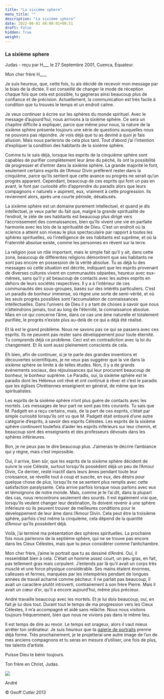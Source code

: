 ```yaml
---
title: "La sixième sphere"
menu_title: ""
description: "La sixième sphere"
date: 2022-06-01 06:00:01+00:51
draft: False
hidden: True
weight:
---
```

### La sixième sphere

Judas - reçu par H___  le 27 Septembre 2001, Cuenca, Équateur.

Mon cher frère H___,

Je suis heureux, que, cette fois, tu ais décidé de recevoir mon message par le biais de la dictée. Il est conseillé de changer le mode de réception chaque fois que cela est possible, tu gagneras ainsi beaucoup plus de confiance et de précision. Actuellement, la communication est très facile à condition que tu trouves le temps et un endroit calme.

Je veux continuer à écrire sur les sphères du monde spirituel. Avec le message d’aujourd’hui, nous arrivons à la sixième  sphère. Ce sera un chapitre difficile à expliquer, parce que même pour nous, la nature de la sixième sphère présente toujours une série de questions auxquelles nous ne pouvons pas répondre. Je vois déjà que tu as deviné à quoi je fais allusion. Mais nous parlerons de cela plus tard. Tout d’abord j’ai l’intention d’expliquer la condition des habitants de la sixième sphère.

Comme tu le sais déjà, lorsque les esprits de la cinquième sphère sont capables de purifier complètement leur âme du péché, ils ont la possibilité de progresser et d’entrer dans la sixième sphère. La grande majorité le font, seulement certains esprits de l’Amour Divin préfèrent rester dans la cinquième, parce qu’ils sentent que cette avance ou progrès ne serait qu’un progrès apparent. Cependant, beaucoup de ces esprits qui font un pas en avant, le font par curiosité afin d’apprendre du paradis alors que leurs compagnons « naturels » aspirent, eux, vraiment à cette progression. Ils reviennent alors, après une courte période, désabusés.

La sixième sphère est un domaine purement intellectuel, et quand je dis intellectuel, je veux parler du fait que, malgré la grande spiritualité de l’endroit, le zèle de ses habitants est beaucoup plus dirigé vers l’accroissement des connaissances, bien qu’ils vivent une vie en parfaite harmonie avec les lois de la spiritualité de Dieu. C’est un endroit où la science a atteint son niveau le plus spectaculaire par rapport à toutes les sphères spirituelles, où l’intelligence de ses habitants est suprême, et où la Fraternité absolue existe, comme les personnes en rêvent sur la terre.

La religion joue un rôle important, mais le simple fait qu’il y ait, dans cette zone, beaucoup de différentes religions démontrent que ses habitants ne sont pas encore en possession de la vérité absolue. Tu as déjà lu des messages où cette situation est décrite, indiquant que les esprits provenant de diverses cultures vivent en communautés séparées, heureux avec eux-mêmes, sans qu’il y ait beaucoup de contacts avec les autres esprits en dehors de leurs sociétés respectives. Il y a à l’intérieur de ces communautés des sous-groupes, basés sur des intérêts particuliers. C’est un paradis de bonheur immense, où règne une sorte de semi-vérité, et où les seuls progrès possibles sont l’accumulation de connaissances intellectuelles. Dans l’univers de Dieu il y a tant de choses à savoir que nous n’atteindrons jamais, tout au long de l’éternité, la connaissance absolue. Mais en ce qui concerne l’âme, dans ce cas une âme naturelle et totalement purifiée, le progrès n’existe plus au-delà de ce qui a déjà été réalisé.

Et là est le grand problème. Nous ne savons pas ce qui se passera avec ces esprits. Ils ne peuvent pas rester sans développement pour toute éternité. Tu comprends déjà ce problème. Ceci est en contradiction avec la loi du changement. Et ils sont aussi pleinement conscients de cela.

Eh bien, afin de continuer, si je te parle des grandes inventions et découvertes scientifiques, je ne veux pas suggérer que la vie dans la sixième sphère se limite à de telles études. Non, il y a de grands événements sociaux, des réjouissances qui leur procurent beaucoup de bonheur, le bonheur suprême. Le Paradis, oui, la sixième sphère est le paradis dont les Hébreux ont rêvé et ont continué à rêver et c’est le paradis que les églises Chrétiennes enseignent en général, de même que les spiritualistes.

Les esprits de la  sixième sphère n’ont plus guère de contacts avec les mortels. Les messages de leur part ne sont pas très courants. Tu sais que M. Padgett en a reçu certains, mais, de la part de ces esprits, c’était par simple curiosité lorsqu’ils ont vu que M. Padgett était entouré d’une autre catégorie d’esprits, à savoir des esprits Célestes. Les esprits de la sixième sphère continuent toutefois d’aider les esprits inférieurs sur leur chemin, et beaucoup sont des enseignants et des professeurs dévoués dans les sphères inférieures.

Bon, je ne peux pas te dire beaucoup plus. J’aimerais te décrire l’ambiance qui y règne, mais c’est impossible.

Oui, il arrive, bien sûr, que les esprits de la sixième  sphère décident de suivre la voie Céleste, surtout lorsqu’ils possèdent déjà un peu de l’Amour Divin, Ce dernier, resté inactif dans leurs âmes pendant toute leur croissance, se réveille tout à coup et suscite, en eux, des désirs pour quelque chose de plus, lorsqu’ils ne se sentent plus remplis avec cette satisfaction paralysante. Cela arrive parfois lorsque nous parlons avec eux et témoignons de notre monde. Mais, comme je te l’ai dit, dans la plupart des cas, nous rencontrons seulement des sourds. Il est également vrai que, lorsqu’ils  veulent changer leur destination, ils doivent revenir à une sphère inférieure où ils peuvent trouver de meilleures conditions pour le développement de leur âme dans l’Amour Divin. Cela peut être la troisième sphère, parfois c’est même la cinquième, cela dépend de la quantité d’Amour qu’ils possèdent déjà.

Voilà, j’ai terminé ma présentation des sphères spirituelles. La prochaine fois nous parlerons de la septième sphère, qui ne se trouve pas encore dans les Cieux Célestes, mais que tu peux considérer comme l’antichambre.

Mon cher frère, j’aime le portrait que tu as dessiné d’André. Oui, il ressemblait bien à cela. C’était un homme assez court, un peu gras, en fait, pas tellement gras mais corpulent. J’entends par là qu’il avait un corps très musclé et une force physique considérable. Ses mains étaient énormes, calleuses et fermes, marquées par les intempéries pendant de longues années de travail acharné comme pêcheur. Il ne parlait pas beaucoup, il avait un caractère plutôt introverti, contrairement à son frère Pierre. Mais il avait un cœur d’or, qu’il a encore aujourd’hui, même plus précieux.

André travaille beaucoup avec les mortels. Et je lui dois beaucoup, oui, en fait je lui dois tout. Durant tout le temps de ma progression vers les Cieux Célestes, il m’a accompagné et aidé sans relâche. Nous nous visitons toujours fréquemment, bien que nous ne vivions pas dans le même lieu.

Il est temps de dire au revoir. Le temps est orageux, alors il vaut mieux arrêter ton ordinateur. Je suis heureux que ta [galerie de portraits](/fr-judas-of-kerioth-messages/fr-portraits-of-the-apostel/) prenne déjà forme. Très prochainement, je te projetterai une autre image de l’un de mes anciens compagnons et tu seras en mesure d’utiliser, une fois de plus, tes talents d’artiste.

Puisse Dieu te bénir toujours.

Ton frère en Christ, Judas.

![](/fr-judas-of-kerioth-messages/fr-andrew-large.jpg)

André

© Geoff Cutler 2013